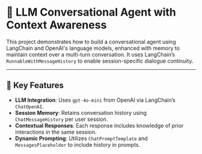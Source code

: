# 🤖 LLM Conversational Agent with Context Awareness

This project demonstrates how to build a conversational agent using LangChain and OpenAI's language models, enhanced with memory to maintain context over a multi-turn conversation. It uses LangChain’s `RunnableWithMessageHistory` to enable session-specific dialogue continuity.

---

## 🧠 Key Features

- **LLM Integration**: Uses `gpt-4o-mini` from OpenAI via LangChain’s `ChatOpenAI`.
- **Session Memory**: Retains conversation history using `ChatMessageHistory` per user session.
- **Contextual Responses**: Each response includes knowledge of prior interactions in the same session.
- **Dynamic Prompting**: Utilizes `ChatPromptTemplate` and `MessagesPlaceholder` to include history in prompts.



